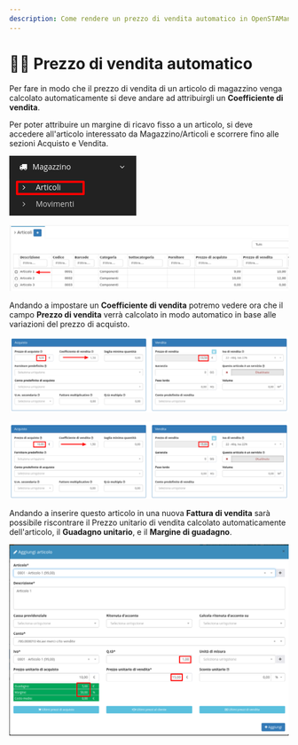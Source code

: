 ```yaml
---
description: Come rendere un prezzo di vendita automatico in OpenSTAManager
---
```


# 👨🏫 Prezzo di vendita automatico

Per fare in modo che il prezzo di vendita di un articolo di magazzino venga calcolato automaticamente si deve andare ad attribuirgli un **Coefficiente di vendita**.

Per poter attribuire un margine di ricavo fisso a un articolo, si deve accedere all'articolo interessato da Magazzino/Articoli e scorrere fino alle sezioni Acquisto e Vendita.

![](<../../.gitbook/assets/image (326).png>)

![](<../../.gitbook/assets/image (294).png>)

Andando a impostare un **Coefficiente di vendita** potremo vedere ora che il campo **Prezzo di vendita** verrà calcolato in modo automatico in base alle variazioni del prezzo di acquisto.

![](<../../.gitbook/assets/image (570).png>)

![](<../../.gitbook/assets/image (557).png>)

Andando a inserire questo articolo in una nuova **Fattura di vendita** sarà possibile riscontrare il Prezzo unitario di vendita calcolato automaticamente dell'articolo, il **Guadagno unitario**, e il **Margine di guadagno**.

![](<../../.gitbook/assets/image (555).png>)
